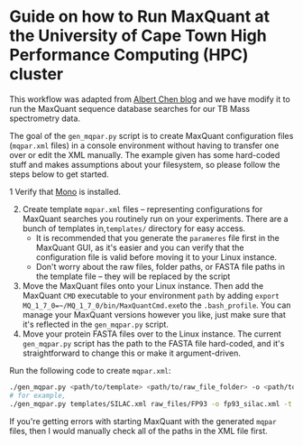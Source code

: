 Guide on how to Run MaxQuant at the University of Cape Town High Performance Computing (HPC) cluster 
====================================================================================================
This workflow was adapted from [Albert Chen blog](http://atchen.me/research/2019/03/21/mq-linux.html) and we have modify it to run the MaxQuant sequence database searches for our TB Mass spectrometry data.

The goal of the `gen_mqpar.py` script is to create MaxQuant configuration files (`mqpar.xml` files) in a console environment without having to transfer one over or edit the XML manually. The example given has some hard-coded stuff and makes assumptions about your filesystem, so please follow the steps below to get started.

1 Verify that [Mono](https://www.mono-project.com/download/stable/#download-lin) is installed.

2. Create template `mqpar.xml` files – representing configurations for MaxQuant searches you routinely run on your experiments. There are a bunch of templates in,`templates/` directory for easy access. 
    - It is recommended that you generate the `parameres` file first in the MaxQuant GUI, as it's easier and you can verify that the configuration file is valid before moving it to your Linux instance.
    - Don't worry about the raw files, folder paths, or FASTA file paths in the template file – they will be replaced by the script
3. Move the MaxQuant files onto your Linux instance. Then add the MaxQuant `CMD` executable to your environment `path` by adding `export MQ_1_7_0=~/MQ_1_7_0/bin/MaxQuantCmd.exe`to the `.bash_profile`. You can manage your MaxQuant versions however you like, just make sure that it's reflected in the `gen_mqpar.py` script.
4. Move your protein FASTA files over to the Linux instance. The current `gen_mqpar.py` script has the path to the FASTA file hard-coded, and it's straightforward to change this or make it argument-driven.

Run the following code to create `mqpar.xml`:
```bash
./gen_mqpar.py <path/to/template> <path/to/raw_file_folder> -o <path/to/output_mqpar.xml> -t <num_threads>
# for example,
./gen_mqpar.py templates/SILAC.xml raw_files/FP93 -o fp93_silac.xml -t 6

```
If you're getting errors with starting MaxQuant with the generated `mqpar` files, then I would manually check all of the paths in the XML file first.

